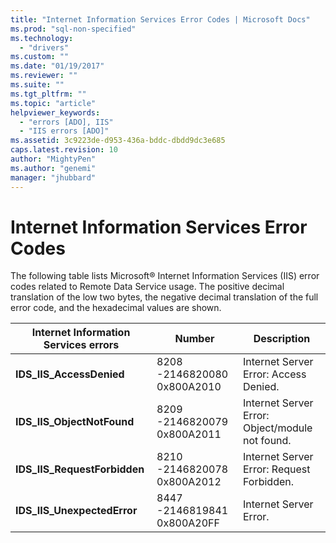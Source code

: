 ```yaml
---
title: "Internet Information Services Error Codes | Microsoft Docs"
ms.prod: "sql-non-specified"
ms.technology:
  - "drivers"
ms.custom: ""
ms.date: "01/19/2017"
ms.reviewer: ""
ms.suite: ""
ms.tgt_pltfrm: ""
ms.topic: "article"
helpviewer_keywords: 
  - "errors [ADO], IIS"
  - "IIS errors [ADO]"
ms.assetid: 3c9223de-d953-436a-bddc-dbdd9dc3e685
caps.latest.revision: 10
author: "MightyPen"
ms.author: "genemi"
manager: "jhubbard"
---
```

# Internet Information Services Error Codes
The following table lists Microsoft® Internet Information Services (IIS) error codes related to Remote Data Service usage. The positive decimal translation of the low two bytes, the negative decimal translation of the full error code, and the hexadecimal values are shown.  
  
|Internet Information Services errors|Number|Description|  
|------------------------------------------|------------|-----------------|  
|**IDS_IIS_AccessDenied**|8208 -2146820080 0x800A2010|Internet Server Error: Access Denied.|  
|**IDS_IIS_ObjectNotFound**|8209 -2146820079 0x800A2011|Internet Server Error: Object/module not found.|  
|**IDS_IIS_RequestForbidden**|8210 -2146820078 0x800A2012|Internet Server Error: Request Forbidden.|  
|**IDS_IIS_UnexpectedError**|8447 -2146819841 0x800A20FF|Internet Server Error.|